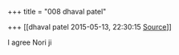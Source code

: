 +++
title = "008 dhaval patel"

+++
[[dhaval patel	2015-05-13, 22:30:15 [Source](https://groups.google.com/g/bvparishat/c/vP3wu-_VQDc)]]



I agree Nori ji

